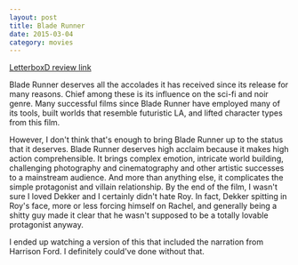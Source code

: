 ```yaml
---
layout: post
title: Blade Runner 
date: 2015-03-04
category: movies
---
```

 
[LetterboxD review link](http://letterboxd.com/samarthbhaskar/film/blade-runner/)

 Blade Runner deserves all the accolades it has received since its release for many reasons. Chief among these is its influence on the sci-fi and noir genre. Many successful films since Blade Runner have employed many of its tools, built worlds that resemble futuristic LA, and lifted character types from this film. 

However, I don't think that's enough to bring Blade Runner up to the status that it deserves. Blade Runner deserves high acclaim because it makes high action comprehensible. It brings complex emotion, intricate world building, challenging photography and cinematography and other artistic successes to a mainstream audience. And more than anything else, it complicates the simple protagonist and villain relationship. By the end of the film, I wasn't sure I loved Dekker and I certainly didn't hate Roy. In fact, Dekker spitting in Roy's face, more or less forcing himself on Rachel, and generally being a shitty guy made it clear that he wasn't supposed to be a totally lovable protagonist anyway.

I ended up watching a version of this that included the narration from Harrison Ford. I definitely could've done without that.
